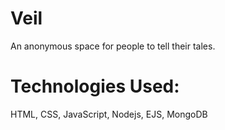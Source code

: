 # Veil
An anonymous space for people to tell their tales.

# Technologies Used:
HTML, CSS, JavaScript, Nodejs, EJS, MongoDB
